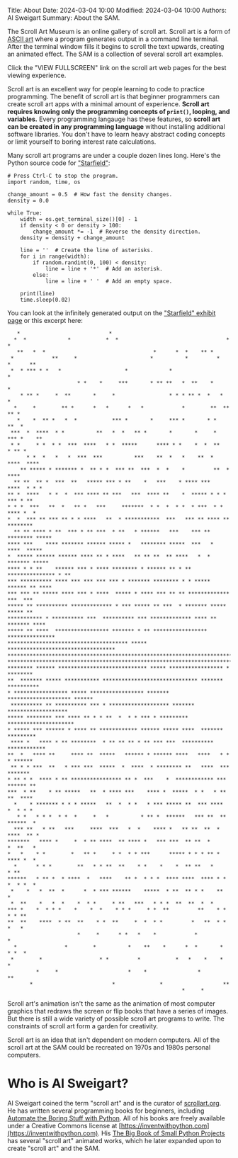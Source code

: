 Title: About
Date: 2024-03-04 10:00
Modified: 2024-03-04 10:00
Authors: Al Sweigart
Summary: About the SAM.

The Scroll Art Museum is an online gallery of scroll art. Scroll art is a form of [ASCII art](https://en.wikipedia.org/wiki/ASCII_art) where a program generates output in a command line terminal. After the terminal window fills it begins to scroll the text upwards, creating an animated effect. The SAM is a collection of several scroll art examples.

Click the "VIEW FULLSCREEN" link on the scroll art web pages for the best viewing experience.

Scroll art is an excellent way for people learning to code to practice programming. The benefit of scroll art is that beginner programmers can create scroll art apps with a minimal amount of experience. <b>Scroll art requires knowing only the programming concepts of `print()`, looping, and variables.</b> Every programming langauge has these features, so <b>scroll art can be created in any programming language</b> without installing additional software libraries. You don't have to learn heavy abstract coding concepts or limit yourself to boring interest rate calculations.

Many scroll art programs are under a couple dozen lines long. Here's the Python source code for ["Starfield"]({filename}/starfield.md):

    # Press Ctrl-C to stop the program.
    import random, time, os

    change_amount = 0.5  # How fast the density changes.
    density = 0.0

    while True:
        width = os.get_terminal_size()[0] - 1
        if density < 0 or density > 100:
            change_amount *= -1  # Reverse the density direction.
        density = density + change_amount

        line = ''  # Create the line of asterisks.
        for i in range(width):
            if random.randint(0, 100) < density:
                line = line + '*'  # Add an asterisk.
            else:
                line = line + ' '  # Add an empty space.

        print(line)
        time.sleep(0.02)

You can look at the infinitely generated output on the ["Starfield" exhibit page]({filename}/starfield.md) or this excerpt here:

```
   *                            *                                              
  *  *             *           *  *                                  *        *
   **   *  *                                  *      *  *    ** *              
 *            **     *                       *          *         *   *      **
 *  * *** * *   *                    *             *                     *     
                      * *    *     ***       * ** **   *  **    *     *        
    * ** *     *  **       *     *                 * * * ** *  *   *  *        
  *     *        ** *      *   *      *   *            *        **  **   ** *  
   *    *  ** *   *  *           *** *       *     *** *       * *        **  *
 ***  *  ****  * *          **   *  *   ** *       *       *     *  *** *    **
 * *     * *  * *  ***  ****   * *  *****      **** * *    *  *  **     * ** * 
      * *  *   *   *  ***  ***          ***    **  *   *    **  *    ****  ****
    ** ***** * ******* *  ** * *  *** **  ***  *  *    *         **  *   ****  
  ** **  ** *  ***  **   ***** *** * **    *   ***    * **** ***    ****  * * *
** *  ****   * *  *  *** **** ** ***   ***  **** **    *  ***** * * * *** * ** 
* * *  ***   **  *   ** *   ***     *******  * *  *  * *  * ***  * *  **** *  *
*  *  *** ** *** ** * * ****   **  * ***********  ***   *** ** **** ** ********
  ** ** **** * **  *** * ** ***  * **   * ******   ***    *** ** ******** *****
**** ***    **** ******* ****** ***** *   ******** *****  ***   *  ****  ***** 
*  ***** ****** ****** **** ** * ****   ** ** **  ** ****   *  * ******* ***** 
**** * * **    ****** *** * **** ******** * ****** ** * ** *************** * **
*** ********** **** *** *** *** *** * ******* ******** * * ***** ****** ** ****
*** *** ** ***** **** *** * ****  ***** * **** *** ** ** ************* ***  ***
***** ** ********** ************* * *** ***** ** ***  * ******* *****  ***** **
*********** * ********** ***  ********** *** ************* **** ** ******* ****
***** ** ****  ***************** ******* * ** ***************** ***************
************************************** ***** **********************************
*******************************************************************************
*******************************************************************************
******** ****** **************************** ***** ***************** * ********
**  ******* ***** *********** ****************************** ******* **********
* ***************** ***** ***************** ******* ******************** ******
 ********** ** ********** *** * ******************* ******* *******************
***** ******** *** **** ** * * **  *  * * *** * ********* *********************
* ***** *** ****** * **** ** ************ ****** ***** ****  ******* ********* 
 **** *   **** * ** ********  * ** ** ** * ** *** ***  ********** ************ 
**  *   **** **     **** **  *****   ****** * ****** ****   ****   * * * ******
 ** * * ***  **   * *** ***  *****  *  ****  * ******** **   ****  *** ******* 
* ** * *  **** * ** **************** ** *  ***    *  ************ *** ****** **
***  * **    * ** *****   **  * **** ***    **** *  *****  * *   * ** **  **** 
  *    * ******* * * * *****   **  *  * *   * *** ***** **  *** ****   *  * * *
   * *   * * *  * *  *     *   *          * ** *  ******   *** **  ** ******  *
  *** **   * **   ***     ****  ***   *  *    **** *   ** **  **  *  ****  ** *
*******   **** *     *  * ** ****  ** **** *   *** ***  ** **  *      *  **   *
*   *    * *        *   ** *     * *  * * ***      ***** * * * ** *  **** *  * 
  *      * * *        **   * * **  **    * *    *    *  ** **   *         * ** 
******   * ** *  * ****  *   ****    ** *  * * *  **** ****  **** * * *  * *  *
 *    *   *  **  *      *  * *** ******    *****  * **  ** * *    **    *      
 *  **    *   *  *    *  * *     * **   ***   * * *  **  **  *  *              
*** *    *  * * *    *    *  *    * * *     * *  **         **    * *  * * **  
**  **    ****  * **  **    * *  **     *  *  * *         *   **  * *  *   *   
                      *     *      * *   *    *            *             *     
  *               *        *          *    **    *      *  *       *    * *  * 
 *        *                  * *         *           *   *    *    *        *  
         *     *                      *    *                *           **     
       *                         *              *                   **         
                                                       *     *                 
```


Scroll art's animation isn't the same as the animation of most computer graphics that redraws the screen or flip books that have a series of images. But there is still a wide variety of possible scroll art programs to write. The constraints of scroll art form a garden for creativity.

Scroll art is an idea that isn't dependent on modern computers. All of the scroll art at the SAM could be recreated on 1970s and 1980s personal computers.


Who is Al Sweigart?
===================

Al Sweigart coined the term "scroll art" and is the curator of [scrollart.org](https://scrollart.org). He has written several programming books for beginners, including [Automate the Boring Stuff with Python](https://automatetheboringstuff.com). All of his books are freely available under a Creative Commons license at [https://inventwithpython.com](https://inventwithpython.com). His [The Big Book of Small Python Projects]() has several "scroll art" animated works, which he later expanded upon to create "scroll art" and the SAM.


